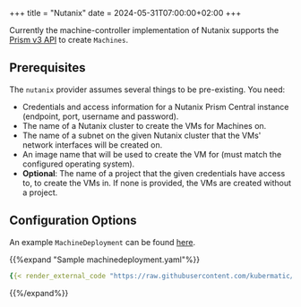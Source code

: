 +++
title = "Nutanix"
date = 2024-05-31T07:00:00+02:00
+++

Currently the machine-controller implementation of Nutanix supports the [Prism v3 API][1] to
create `Machines`.

## Prerequisites

The `nutanix` provider assumes several things to be pre-existing. You need:

- Credentials and access information for a Nutanix Prism Central instance (endpoint, port, username
  and password).
- The name of a Nutanix cluster to create the VMs for Machines on.
- The name of a subnet on the given Nutanix cluster that the VMs' network interfaces will be created
  on.
- An image name that will be used to create the VM for (must match the configured operating system).
- **Optional**: The name of a project that the given credentials have access to, to create the VMs
  in. If none is provided, the VMs are created without a project.

## Configuration Options

An example `MachineDeployment` can be found [here][2].

{{%expand "Sample machinedeployment.yaml"%}}
```yaml
{{< render_external_code "https://raw.githubusercontent.com/kubermatic/machine-controller/main/examples/nutanix-machinedeployment.yaml" >}}
```
{{%/expand%}}

[1]: https://www.nutanix.dev/reference/prism_central/v3/
[2]: https://github.com/kubermatic/machine-controller/blob/main/examples/nutanix-machinedeployment.yaml
